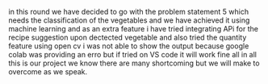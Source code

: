in this round we have decided to go with the problem statement 5 which needs the classification of the vegetables and we have achieved it using machine learning and as an extra feature i have tried integrating APi for the recipe suggestion upon dectected vegetable and also tried the quantity feature using open cv i was not able to show the output because google colab was providing an erro but if tried on VS code it will work fine
all in all this is our project we know there are many shortcoming but we will make to overcome as we speak.
